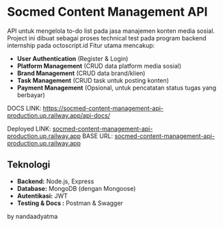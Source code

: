 # Socmed Content Management API

API untuk mengelola to-do list pada jasa manajemen konten media sosial. Project ini dibuat sebagai proses technical test pada program backend internship pada octoscript.id Fitur utama mencakup:

- **User Authentication** (Register & Login)
- **Platform Management** (CRUD data platform media sosial)
- **Brand Management** (CRUD data brand/klien)
- **Task Management** (CRUD task untuk posting konten)
- **Payment Management** (Opsional, untuk pencatatan status tugas yang berbayar)

DOCS LINK: https://socmed-content-management-api-production.up.railway.app/api-docs/

Deployed LINK: [socmed-content-management-api-production.up.railway.app](https://socmed-content-management-api-production.up.railway.app/)
BASE URL: [socmed-content-management-api-production.up.railway.app](https://socmed-content-management-api-production.up.railway.app/api/v1)

## Teknologi

- **Backend:** Node.js, Express
- **Database:** MongoDB (dengan Mongoose)
- **Autentikasi:** JWT
- **Testing & Docs :** Postman & Swagger

by nandaadyatma
